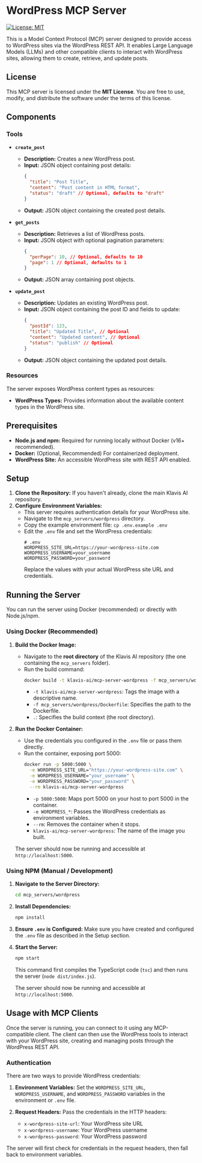 # WordPress MCP Server

[![License: MIT](https://img.shields.io/badge/License-MIT-yellow.svg)](https://opensource.org/licenses/MIT)

This is a Model Context Protocol (MCP) server designed to provide access to WordPress sites via the WordPress REST API. It enables Large Language Models (LLMs) and other compatible clients to interact with WordPress sites, allowing them to create, retrieve, and update posts.

## License

This MCP server is licensed under the **MIT License**. You are free to use, modify, and distribute the software under the terms of this license.

## Components

### Tools

*   **`create_post`**
    *   **Description:** Creates a new WordPress post.
    *   **Input:** JSON object containing post details:
        ```json
        {
          "title": "Post Title",
          "content": "Post content in HTML format",
          "status": "draft" // Optional, defaults to "draft"
        }
        ```
    *   **Output:** JSON object containing the created post details.

*   **`get_posts`**
    *   **Description:** Retrieves a list of WordPress posts.
    *   **Input:** JSON object with optional pagination parameters:
        ```json
        {
          "perPage": 10, // Optional, defaults to 10
          "page": 1 // Optional, defaults to 1
        }
        ```
    *   **Output:** JSON array containing post objects.

*   **`update_post`**
    *   **Description:** Updates an existing WordPress post.
    *   **Input:** JSON object containing the post ID and fields to update:
        ```json
        {
          "postId": 123,
          "title": "Updated Title", // Optional
          "content": "Updated content", // Optional
          "status": "publish" // Optional
        }
        ```
    *   **Output:** JSON object containing the updated post details.

### Resources

The server exposes WordPress content types as resources:

*   **WordPress Types:** Provides information about the available content types in the WordPress site.

## Prerequisites

*   **Node.js and npm:** Required for running locally without Docker (v16+ recommended).
*   **Docker:** (Optional, Recommended) For containerized deployment.
*   **WordPress Site:** An accessible WordPress site with REST API enabled.

## Setup

1.  **Clone the Repository:** If you haven't already, clone the main Klavis AI repository.
2.  **Configure Environment Variables:**
    *   This server requires authentication details for your WordPress site.
    *   Navigate to the `mcp_servers/wordpress` directory.
    *   Copy the example environment file: `cp .env.example .env`
    *   Edit the `.env` file and set the WordPress credentials:
        ```env
        # .env
        WORDPRESS_SITE_URL=https://your-wordpress-site.com
        WORDPRESS_USERNAME=your_username
        WORDPRESS_PASSWORD=your_password
        ```
        Replace the values with your actual WordPress site URL and credentials.

## Running the Server

You can run the server using Docker (recommended) or directly with Node.js/npm.

### Using Docker (Recommended)

1.  **Build the Docker Image:**
    *   Navigate to the **root directory** of the Klavis AI repository (the one containing the `mcp_servers` folder).
    *   Run the build command:
        ```bash
        docker build -t klavis-ai/mcp-server-wordpress -f mcp_servers/wordpress/Dockerfile .
        ```
        *   `-t klavis-ai/mcp-server-wordpress`: Tags the image with a descriptive name.
        *   `-f mcp_servers/wordpress/Dockerfile`: Specifies the path to the Dockerfile.
        *   `.`: Specifies the build context (the root directory).

2.  **Run the Docker Container:**
    *   Use the credentials you configured in the `.env` file or pass them directly.
    *   Run the container, exposing port 5000:
        ```bash
        docker run -p 5000:5000 \
          -e WORDPRESS_SITE_URL="https://your-wordpress-site.com" \
          -e WORDPRESS_USERNAME="your_username" \
          -e WORDPRESS_PASSWORD="your_password" \
          --rm klavis-ai/mcp-server-wordpress
        ```
        *   `-p 5000:5000`: Maps port 5000 on your host to port 5000 in the container.
        *   `-e WORDPRESS_*`: Passes the WordPress credentials as environment variables.
        *   `--rm`: Removes the container when it stops.
        *   `klavis-ai/mcp-server-wordpress`: The name of the image you built.

    The server should now be running and accessible at `http://localhost:5000`.

### Using NPM (Manual / Development)

1.  **Navigate to the Server Directory:**
    ```bash
    cd mcp_servers/wordpress
    ```
2.  **Install Dependencies:**
    ```bash
    npm install
    ```
3.  **Ensure `.env` is Configured:** Make sure you have created and configured the `.env` file as described in the Setup section.
4.  **Start the Server:**
    ```bash
    npm start
    ```
    This command first compiles the TypeScript code (`tsc`) and then runs the server (`node dist/index.js`).

    The server should now be running and accessible at `http://localhost:5000`.

## Usage with MCP Clients

Once the server is running, you can connect to it using any MCP-compatible client. The client can then use the WordPress tools to interact with your WordPress site, creating and managing posts through the WordPress REST API.

### Authentication

There are two ways to provide WordPress credentials:

1. **Environment Variables:** Set the `WORDPRESS_SITE_URL`, `WORDPRESS_USERNAME`, and `WORDPRESS_PASSWORD` variables in the environment or `.env` file.

2. **Request Headers:** Pass the credentials in the HTTP headers:
   - `x-wordpress-site-url`: Your WordPress site URL
   - `x-wordpress-username`: Your WordPress username
   - `x-wordpress-password`: Your WordPress password

The server will first check for credentials in the request headers, then fall back to environment variables. 
